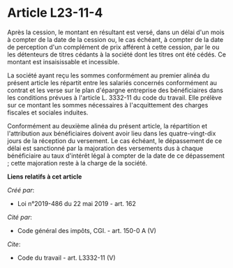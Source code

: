 # Article L23-11-4

Après la cession, le montant en résultant est versé, dans un délai d'un mois à compter de la date de la cession ou, le cas
échéant, à compter de la date de perception d'un complément de prix afférent à cette cession, par le ou les détenteurs de
titres cédants à la société dont les titres ont été cédés. Ce montant est insaisissable et incessible.

La société ayant reçu les sommes conformément au premier alinéa du présent article les répartit entre les salariés concernés
conformément au contrat et les verse sur le plan d'épargne entreprise des bénéficiaires dans les conditions prévues à
l'article L. 3332-11 du code du travail. Elle prélève sur ce montant les sommes nécessaires à l'acquittement des charges
fiscales et sociales induites.

Conformément au deuxième alinéa du présent article, la répartition et l'attribution aux bénéficiaires doivent avoir lieu dans
les quatre-vingt-dix jours de la réception du versement. Le cas échéant, le dépassement de ce délai est sanctionné par la
majoration des versements dus à chaque bénéficiaire au taux d'intérêt légal à compter de la date de ce dépassement ; cette
majoration reste à la charge de la société.

**Liens relatifs à cet article**

_Créé par_:

  - Loi n°2019-486 du 22 mai 2019 - art. 162

_Cité par_:

  - Code général des impôts, CGI. - art. 150-0 A (V)

_Cite_:

  - Code du travail - art. L3332-11 (V)

